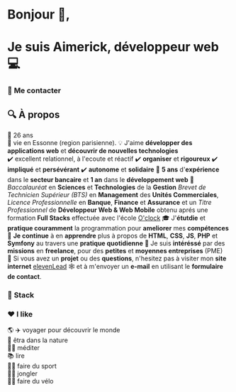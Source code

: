 # **Bonjour** :wave:,

# **Je suis Aimerick, développeur web** :computer:

### 💬 **Me contacter**

## :mag: **À propos**

:calendar: 26 ans  
:round_pushpin: vie en Essonne (region parisienne). 
:bulb: J'aime **développer des applications web** et **découvrir de nouvelles technologies**  
:heavy_check_mark: excellent relationnel, à l'ecoute et réactif
:heavy_check_mark: **organiser** et **rigoureux**
:heavy_check_mark: **impliqué** et **persévérant**
:heavy_check_mark: **autonome** et **solidaire**
:bank: **5 ans** d'**expérience** dans le **secteur bancaire** et **1 an** dans le **développement web**
:scroll: _Baccalauréat_ en **Sciences** et **Technologies** de la **Gestion**
_Brevet de Technicien Supérieur (BTS)_ en **Management** des **Unités Commerciales**, _Licence Professionnelle_ en **Banque**, **Finance** et **Assurance** et un _Titre Professionnel_ de **Développeur Web & Web Mobile** obtenu aprés une formation **Full Stacks** effectuée avec l'école [O'clock](https://oclock.io/)
:mortar_board: J'**étutdie** et **pratique couramment** la programmation pour **ameliorer** mes **compétences**  
:seedling: **Je continue** à en **apprendre** plus à propos de **HTML**, **CSS**, **JS**, **PHP** et **Symfony** au travers une **pratique quotidienne** 
:speech_balloon: Je suis **intéréssé** par des **missions** en **freelance**, pour des **petites** et **moyennes entreprises** (PME)  
:e-mail: Si vous avez un **projet** ou des **questions**, n'hesitez pas à visiter mon **site internet** [elevenLead](https://oclock.io/) :spider_web: et à m'envoyer un **e-mail** en utilisant le **formulaire de contact**.  

### :toolbox: **Stack**

### :hearts: **I like**

:earth_americas: :airplane: voyager pour découvrir le monde  
:deciduous_tree: êtra dans la nature  
:lotus_position_man: méditer  
:books: lire  
:man_cartwheeling: faire du sport  
:man_juggling: jongler   
:biking_man: faire du vélo  
